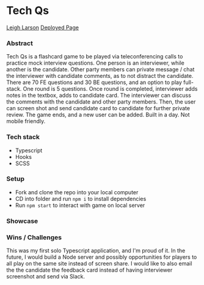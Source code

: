 # Tech Qs

[Leigh Larson](https://github.com/leighlars)
[Deployed Page](https://tech-qs.herokuapp.com/)

### Abstract
Tech Qs is a flashcard game to be played via teleconferencing calls to practice mock interview questions. One person is an interviewer, while another is the candidate. Other party members can private message / chat the interviewer with candidate comments, as to not distract the candidate. There are 70 FE questions and 30 BE questions, and an option to play full-stack. One round is 5 questions. Once round is completed, interviewer adds notes in the textbox, adds to candidate card. The interviewer can discuss the comments with the candidate and other party members. Then, the user can screen shot and send candidate card to candidate for further private review. The game ends, and a new user can be added. Built in a day. Not mobile friendly. 

### Tech stack
- Typescript
- Hooks
- SCSS

### Setup
- Fork and clone the repo into your local computer
- CD into folder and run `npm i` to install dependencies
- Run  `npm start` to interact with game on local server

### Showcase

### Wins / Challenges
This was my first solo Typescript application, and I'm proud of it. In the future, I would build a Node server and possibly opportunities for players to all play on the same site instead of screen share. I would like to also email the the candidate the feedback card instead of having interviewer screenshot and send via Slack.


